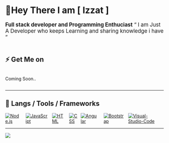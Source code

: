 # 👋Hey There I am [ Izzat ]
<div style='font-size:1.2em'>
	<b>Full stack developer and Programming Enthuciast</b>
	&ldquo; I am Just A Developer who keeps Learning and sharing knowledge i have &rdquo;
</div>

<br>

## ⚡ Get Me on

<div align='left' style="display: flex; justify-content: space-between;">
	<p>
	Coming Soon..
	</p>
</div>
<hr>

## 🔧 Langs / Tools / Frameworks

<div align='left' style="display: flex; justify-content: space-between;">
	<!-- Programming Languages. -->
	<a href='https://nodejs.org/en/'>
		<img src='https://img.shields.io/badge/code-node.js-339933?logo=node.js&logoWidth=30&labelColor=black&style=for-the-badge' alt='Node.js'>
	</a>
	&emsp;
	<a href='https://developer.mozilla.org/en-US/docs/Web/JavaScript'>
		<img src='https://img.shields.io/badge/code-javascript-F7DF1E?logo=javascript&logoWidth=30&labelColor=black&style=for-the-badge' alt='JavaScript'>
	</a>
	&emsp;
	<a href='https://developer.mozilla.org/en-US/docs/Web/HTML'>
		<img src='https://img.shields.io/badge/code-html-E34F26?logo=html5&logoWidth=30&labelColor=black&style=for-the-badge' alt='HTML'>
	</a>
	&emsp;
	<a href='https://developer.mozilla.org/en-US/docs/Web/CSS'>
		<img src='https://img.shields.io/badge/code-css-1572B6?logo=css3&logoWidth=30&labelColor=black&style=for-the-badge&logoColor=1572B6' alt='CSS'>
	</a>
	&ensp;
	<a href='https://www.angular.io/'>
		<img src='https://img.shields.io/badge/code-angular-red?logoWidth=30&labelColor=black&style=for-the-badge&logo=angular' alt='Angular'>
	</a>
	&emsp;
	&emsp;
	<a href='https://getbootstrap.com/'>
		<img src='https://img.shields.io/badge/tools-bootstrap-563D7C?logo=bootstrap&logoWidth=30&labelColor=black&style=for-the-badge' alt='Bootstrap'>
	</a>
	&emsp;
	<a href='https://code.visualstudio.com//'>
		<img src='https://img.shields.io/badge/tool-VSCode-blue?logoWidth=30&labelColor=black&style=for-the-badge&logo=visual-studio-code' alt='Visual-Studio-Code'>
	</a>
	&emsp;
</div>
<hr>
<img src="https://komarev.com/ghpvc/?username=jatkwan&style=flat-square">
